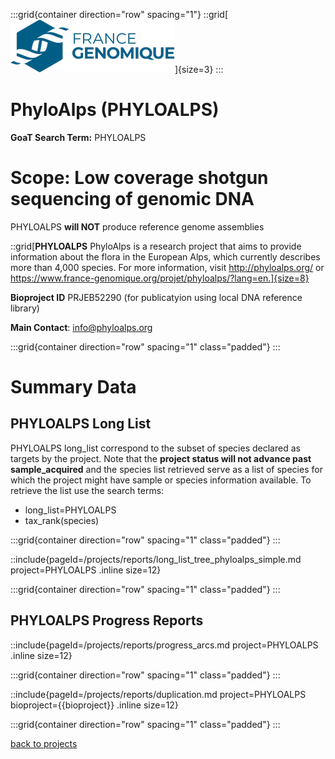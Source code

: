 :::grid{container direction="row" spacing="1"}
::grid[![GoaT](/static/images/france-gn.png)]{size=3}
:::


# PhyloAlps (PHYLOALPS)

**GoaT Search Term:** PHYLOALPS

# Scope: Low coverage shotgun sequencing of genomic DNA
PHYLOALPS **will NOT** produce reference genome assemblies

::grid[**PHYLOALPS** PhyloAlps is a research project that aims to provide information about the flora in the European Alps, which currently describes more than 4,000 species. For more information, visit http://phyloalps.org/ or https://www.france-genomique.org/projet/phyloalps/?lang=en.]{size=8}

**Bioproject ID** PRJEB52290 (for publicatyion using local DNA reference library)

**Main Contact**: info@phyloalps.org

:::grid{container direction="row" spacing="1" class="padded"}
:::

# Summary Data

## PHYLOALPS Long List

PHYLOALPS long_list correspond to the subset of species declared as targets by the project. Note that the **project status will not advance past sample_acquired** and the species list retrieved serve as a list of species for which the project might have sample or species information available.
To retrieve the list use the search terms:

- long_list=PHYLOALPS
- tax_rank(species)

:::grid{container direction="row" spacing="1" class="padded"}
:::

::include{pageId=/projects/reports/long_list_tree_phyloalps_simple.md project=PHYLOALPS .inline size=12}

:::grid{container direction="row" spacing="1" class="padded"}
:::

## PHYLOALPS Progress Reports


::include{pageId=/projects/reports/progress_arcs.md project=PHYLOALPS .inline size=12}

:::grid{container direction="row" spacing="1" class="padded"}
:::

::include{pageId=/projects/reports/duplication.md project=PHYLOALPS bioproject={{bioproject}} .inline size=12}

:::grid{container direction="row" spacing="1" class="padded"}
:::

[back to projects](/projects)
